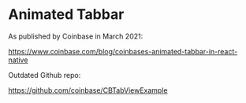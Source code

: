 # Animated Tabbar

As published by Coinbase in March 2021:

https://www.coinbase.com/blog/coinbases-animated-tabbar-in-react-native

Outdated Github repo:

https://github.com/coinbase/CBTabViewExample
